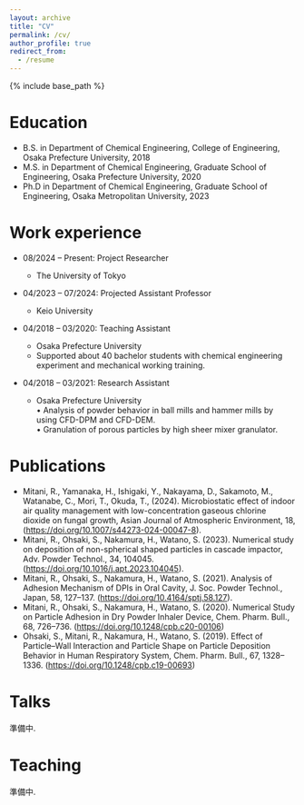 ```yaml
---
layout: archive
title: "CV"
permalink: /cv/
author_profile: true
redirect_from:
  - /resume
---
```


{% include base_path %}


  
Education
======
* B.S. in Department of Chemical Engineering, College of Engineering, Osaka Prefecture University, 2018
* M.S. in Department of Chemical Engineering, Graduate School of Engineering, Osaka Prefecture University, 2020
* Ph.D in Department of Chemical Engineering, Graduate School of Engineering, Osaka Metropolitan University, 2023  

Work experience
======
* 08/2024 – Present: Project Researcher
  * The University of Tokyo
    
* 04/2023 – 07/2024: Projected Assistant Professor
  * Keio University

* 04/2018 – 03/2020: Teaching Assistant
  * Osaka Prefecture University
  * Supported about 40 bachelor students with chemical engineering experiment and mechanical working training.

* 04/2018 – 03/2021: Research Assistant
  * Osaka Prefecture University  
  • Analysis of powder behavior in ball mills and hammer mills by using CFD-DPM and CFD-DEM.  
  • Granulation of porous particles by high sheer mixer granulator.  
  

Publications
======
* Mitani, R., Yamanaka, H., Ishigaki, Y., Nakayama, D., Sakamoto, M., Watanabe, C., Mori, T., Okuda, T., (2024). Microbiostatic effect of indoor air quality management with low-concentration gaseous chlorine dioxide on fungal growth, Asian Journal of Atmospheric Environment, 18, (https://doi.org/10.1007/s44273-024-00047-8).  
* Mitani, R., Ohsaki, S., Nakamura, H., Watano, S. (2023). Numerical study on deposition of non-spherical shaped particles in cascade impactor, Adv. Powder Technol., 34, 104045. (https://doi.org/10.1016/j.apt.2023.104045).  
* Mitani, R., Ohsaki, S., Nakamura, H., Watano, S. (2021). Analysis of Adhesion Mechanism of DPIs in Oral Cavity, J. Soc. Powder Technol., Japan, 58, 127–137. (https://doi.org/10.4164/sptj.58.127).  
* Mitani, R., Ohsaki, S., Nakamura, H., Watano, S. (2020). Numerical Study on Particle Adhesion in Dry Powder Inhaler Device, Chem. Pharm. Bull., 68, 726–736. (https://doi.org/10.1248/cpb.c20-00106)  
* Ohsaki, S., Mitani, R., Nakamura, H., Watano, S. (2019). Effect of Particle–Wall Interaction and Particle Shape on Particle Deposition Behavior in Human Respiratory System, Chem. Pharm. Bull., 67, 1328–1336. (https://doi.org/10.1248/cpb.c19-00693)  
  
Talks
======
準備中.  
  
Teaching
======
準備中.  
  
